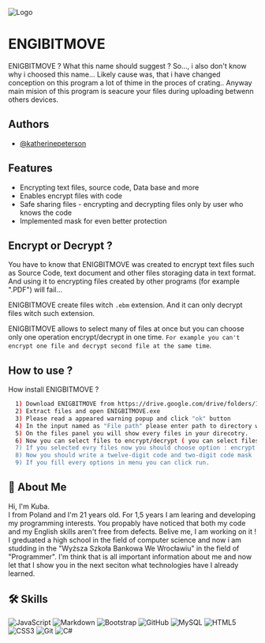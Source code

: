 ![Logo]([https://imagizer.imageshack.com/img924/7537/2f3gz4.png](https://imagizer.imageshack.com/img922/5426/zIddrV.png))




# ENGIBITMOVE

ENIGBITMOVE ? What this name should suggest ? So..., i also don't know why i choosed this name...
Likely cause was, that i have changed conception on this program a lot of thime in the 
proces of crating.. Anyway main mision of this program is seacure your files during uploading
betwenn others devices.





## Authors

- [@katherinepeterson](https://www.github.com/octokatherine)


## Features

- Encrypting text files, source code, Data base and more
- Enables encrypt files with code
- Safe sharing files - encrypting and decrypting files only by user who knows the code
- Implemented mask for even better protection


## Encrypt or Decrypt ?

You have to know that ENIGBITMOVE was created to encrypt text files such as Source Code, text document and other files storaging data in text format.  
And using it to encrypting files created by other programs (for example ".PDF") will fail...

ENIGBITMOVE create files witch `.ebm` extension. And it can only decrypt files witch such extension.

ENIGBITMOVE allows to select many of files at once but you can choose only one operation encrypt/decrypt in one time.  `For example you can't encrypt one file and decrypt second file at the same time`.


## How to use ?

How install ENIGBITMOVE ?

```bash
  1) Download ENIGBITMOVE from https://drive.google.com/drive/folders/1wqCuC7XQhcK3oGm0ZY__Yci0quSQ3RC2?usp=sharing
  2) Extract files and open ENIGBITMOVE.exe
  3) Please read a appeared warning popup and click "ok" button 
  4) In the input named as "File path" please enter path to directory with files to encrypt/decrypt and click "FIND" button
  5) On the files panel you will show every files in your direcotry.
  6) Now you can select files to encrypt/decrypt ( you can select files to encrypt or only files to decrypt. ENIGBITMOVE doesn't mix operation)
  7) If you selected evry files now you should choose option : encrypt or decrypt ( file to decrypt have a ".ebm" extension )
  8) Now you should write a twelve-digit code and two-digit code mask
  9) If you fill every options in menu you can click run.
```
    
## 🚀 About Me
Hi, I'm Kuba.  
I from Poland and I'm 21 years old. For 1,5 years I am learing and developing my programming interests. You propably have noticed that both my code and my English skills aren't 
free from defects.  Belive me, I am working on it ! I greduated a high school in the field of computer science and now i am studding in the "Wyższa Szkoła Bankowa We Wrocławiu" in the field of "Programmer".
I'm think that is all important information about me and now let that I show you  in the next seciton what technologies have I already learned.

## 🛠 Skills
![JavaScript](https://img.shields.io/badge/javascript-%23323330.svg?style=for-the-badge&logo=javascript&logoColor=%23F7DF1E)
![Markdown](https://img.shields.io/badge/markdown-%23000000.svg?style=for-the-badge&logo=markdown&logoColor=white)
![Bootstrap](https://img.shields.io/badge/bootstrap-%23563D7C.svg?style=for-the-badge&logo=bootstrap&logoColor=white)
![GitHub](https://img.shields.io/badge/github-%23121011.svg?style=for-the-badge&logo=github&logoColor=white)
![MySQL](https://img.shields.io/badge/mysql-%2300f.svg?style=for-the-badge&logo=mysql&logoColor=white)
![HTML5](https://img.shields.io/badge/html5-%23E34F26.svg?style=for-the-badge&logo=html5&logoColor=white)
![CSS3](https://img.shields.io/badge/css3-%231572B6.svg?style=for-the-badge&logo=css3&logoColor=white)
![Git](https://img.shields.io/badge/git-%23F05033.svg?style=for-the-badge&logo=git&logoColor=white)
![C#](https://img.shields.io/badge/c%23-%23239120.svg?style=for-the-badge&logo=c-sharp&logoColor=white)

